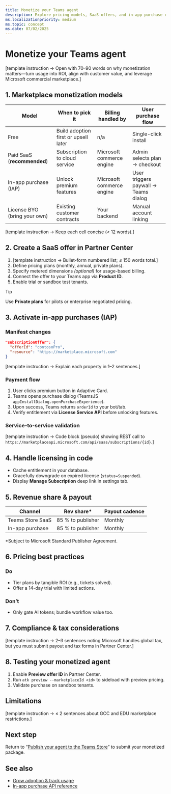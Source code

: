 ```yaml
---
title: Monetize your Teams agent  
description: Explore pricing models, SaaS offers, and in-app purchase options to generate revenue from your Microsoft Teams AI-powered agent.  
ms.localizationpriority: medium  
ms.topic: concept  
ms.date: 07/02/2025  
---
```

# Monetize your Teams agent  

[template instruction → Open with 70–90 words on why monetization matters—turn usage into ROI, align with customer value, and leverage Microsoft commercial marketplace.]

## 1. Marketplace monetization models  

| Model | When to pick it | Billing handled by | User purchase flow |  
|-------|-----------------|--------------------|--------------------|  
| Free | Build adoption first or upsell later | n/a | Single-click install |  
| Paid SaaS (**recommended**) | Subscription to cloud service | Microsoft commerce engine | Admin selects plan → checkout |  
| In-app purchase (IAP) | Unlock premium features | Microsoft commerce engine | User triggers paywall → Teams dialog |  
| License BYO (bring your own) | Existing customer contracts | Your backend | Manual account linking |

[template instruction → Keep each cell concise (< 12 words).]

## 2. Create a SaaS offer in Partner Center  

1. [template instruction → Bullet-form numbered list; ≤ 150 words total.]  
2. Define pricing plans (monthly, annual, private plans).  
3. Specify metered dimensions *(optional)* for usage-based billing.  
4. Connect the offer to your Teams app via **Product ID**.  
5. Enable trial or sandbox test tenants.

> [!TIP]  
> Use **Private plans** for pilots or enterprise negotiated pricing.

## 3. Activate in-app purchases (IAP)  

### Manifest changes  

```json
"subscriptionOffer": {
  "offerId": "contosoPro",
  "resource": "https://marketplace.microsoft.com"
}
```  

[template instruction → Explain each property in 1–2 sentences.]

### Payment flow  

1. User clicks premium button in Adaptive Card.  
2. Teams opens purchase dialog (TeamsJS `appInstallDialog.openPurchaseExperience`).  
3. Upon success, Teams returns `orderId` to your bot/tab.  
4. Verify entitlement via **License Service API** before unlocking features.

### Service-to-service validation  

[template instruction → Code block (pseudo) showing REST call to `https://marketplaceapi.microsoft.com/api/saas/subscriptions/{id}`.]

## 4. Handle licensing in code  

- Cache entitlement in your database.  
- Gracefully downgrade on expired license (`status=Suspended`).  
- Display **Manage Subscription** deep link in settings tab.

## 5. Revenue share & payout  

| Channel | Rev share* | Payout cadence |  
|---------|-----------|---------------|  
| Teams Store SaaS | 85 % to publisher | Monthly |  
| In-app purchase | 85 % to publisher | Monthly |  

\*Subject to Microsoft Standard Publisher Agreement.

## 6. Pricing best practices  

### Do  

- Tier plans by tangible ROI (e.g., tickets solved).  
- Offer a 14-day trial with limited actions.  

### Don’t  

- Only gate AI tokens; bundle workflow value too.  

## 7. Compliance & tax considerations  

[template instruction → 2–3 sentences noting Microsoft handles global tax, but you must submit payout and tax forms in Partner Center.]

## 8. Testing your monetized agent  

1. Enable **Preview offer ID** in Partner Center.  
2. Run `atk preview --marketplaceId <id>` to sideload with preview pricing.  
3. Validate purchase on sandbox tenants.

## Limitations  

[template instruction → ≤ 2 sentences about GCC and EDU marketplace restrictions.]

## Next step  

Return to “[Publish your agent to the Teams Store](publish-your-agent-to-teams-store.md)” to submit your monetized package.

## See also  

- [Grow adoption & track usage](grow-adoption-and-track-usage.md)  
- [In-app purchase API reference](https://learn.microsoft.com/commerce/in-app-purchase)
